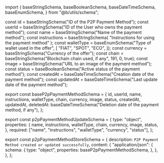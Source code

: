 import {
  baseStringSchema,
  baseBooleanSchema,
  baseDateTimeSchema,
  baseEnumSchema,
} from "@b/utils/schema";

const id = baseStringSchema("ID of the P2P Payment Method");
const userId = baseStringSchema("ID of the User who owns the payment method");
const name = baseStringSchema("Name of the payment method");
const instructions = baseStringSchema(
  "Instructions for using the payment method"
);
const walletType = baseEnumSchema("Type of wallet used in the offer", [
  "FIAT",
  "SPOT",
  "ECO",
]);
const currency = baseStringSchema("Currency of the offer");
const chain = baseStringSchema("Blockchain chain used, if any", 191, 0, true);
const image = baseStringSchema("URL to an image of the payment method");
const status = baseBooleanSchema("Active status of the payment method");
const createdAt = baseDateTimeSchema("Creation date of the payment method");
const updatedAt = baseDateTimeSchema("Last update date of the payment method");

export const baseP2pPaymentMethodSchema = {
  id,
  userId,
  name,
  instructions,
  walletType,
  chain,
  currency,
  image,
  status,
  createdAt,
  updatedAt,
  deletedAt: baseDateTimeSchema("Deletion date of the payment method, if any"),
};

export const p2pPaymentMethodUpdateSchema = {
  type: "object",
  properties: {
    name,
    instructions,
    walletType,
    chain,
    currency,
    image,
    status,
  },
  required: ["name", "instructions", "walletType", "currency", "status"],
};

export const p2pPaymentMethodStoreSchema = {
  description: `P2P Payment Method created or updated successfully`,
  content: {
    "application/json": {
      schema: {
        type: "object",
        properties: baseP2pPaymentMethodSchema,
      },
    },
  },
};
